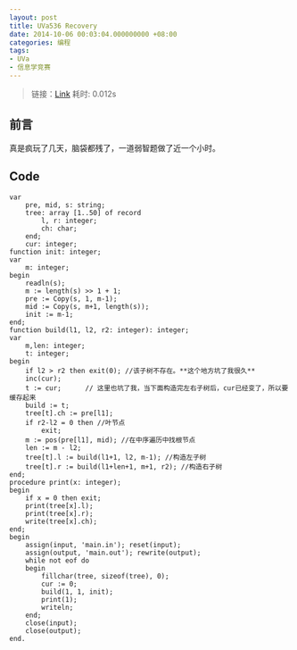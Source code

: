 ```yaml
---
layout: post
title: UVa536 Recovery
date: 2014-10-06 00:03:04.000000000 +08:00
categories: 编程
tags:
- UVa
- 信息学竞赛
---
```


> 链接：[Link](http://uva.onlinejudge.org/index.php?option=com_onlinejudge&Itemid=8&category=7&page=show_problem&problem=477) 耗时: 0.012s

## 前言

真是疯玩了几天，脑袋都残了，一道弱智题做了近一个小时。

## Code

    var
        pre, mid, s: string;
        tree: array [1..50] of record
            l, r: integer;
            ch: char;
        end;
        cur: integer;
    function init: integer;
    var
        m: integer;
    begin
        readln(s);
        m := length(s) >> 1 + 1;
        pre := Copy(s, 1, m-1);
        mid := Copy(s, m+1, length(s));
        init := m-1;
    end;
    function build(l1, l2, r2: integer): integer;
    var
        m,len: integer;
        t: integer;
    begin
        if l2 > r2 then exit(0); //该子树不存在。**这个地方坑了我很久**
        inc(cur);
        t := cur;      // 这里也坑了我，当下面构造完左右子树后，cur已经变了，所以要缓存起来
        build := t;  
        tree[t].ch := pre[l1]; 
        if r2-l2 = 0 then //叶节点
            exit;
        m := pos(pre[l1], mid); //在中序遍历中找根节点
        len := m - l2;
        tree[t].l := build(l1+1, l2, m-1); //构造左子树
        tree[t].r := build(l1+len+1, m+1, r2); //构造右子树
    end;
    procedure print(x: integer);
    begin
        if x = 0 then exit;
        print(tree[x].l);
        print(tree[x].r);
        write(tree[x].ch);
    end;
    begin
        assign(input, 'main.in'); reset(input);
        assign(output, 'main.out'); rewrite(output);
        while not eof do
        begin
            fillchar(tree, sizeof(tree), 0);
            cur := 0;
            build(1, 1, init);
            print(1);
            writeln;
        end;
        close(input);
        close(output);
    end.
